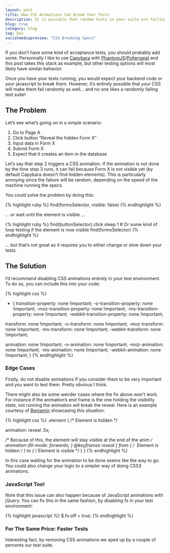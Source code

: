 ```yaml
---
layout: post
title: How CSS Animations Can Break Your Tests
description: It is possible that random tests in your suite are failing because of CSS or JavaScript animations. I’ve seen it with Capybara + Poltergeist. Thankfully it’s quite easy to fix.
blog: true
category: blog
tag: Dev
socialmediapreview: "CSS Breaking Specs"
---
```


If you don’t have some kind of acceptance tests, you should probably add some. Personnally I like to use [Capybara][1] with [PhantomJS][2]/[Poltergeist][3] and this post takes this stack as example, but other testing options will most likely have similar behavior.

Once you have your tests running, you would expect your backend code or your javascript to break them. However, it’s entirely possible that your CSS will make them fail randomly as well… and no one likes a randomly failing test suite!

## The Problem

Let’s see what’s going on in a simple scenario:

1. Go to Page A
2. Click button “Reveal the hidden Form X”
3. Input data in Form X
4. Submit Form X
5. Expect that it creates an item in the database

Let’s say that step 2 triggers a CSS animation. If the animation is not done by the time step 3 runs, it can fail because Form X is not visible yet (by default Capybara doesn’t find hidden elements). This is particularly annoying since the failure will be random, depending on the speed of the machine running the specs.

You could solve the problem by doing this:

{% highlight ruby %}
find(formxSelector, visible: false)
{% endhighlight %}

… or wait until the element is visible …

{% highlight ruby %}
find(buttonSelector).click
sleep 1 # Or some kind of loop testing if the element is now visible
find(formxSelector)
{% endhighlight %}

… but that’s not great as it requires you to either change or slow down your tests.

## The Solution

I’d recommend disabling CSS animations entirely in your test environment. To do so, you can include this into your code:

{% highlight css %}
* {
 transition-property: none !important;
 -o-transition-property: none !important;
 -moz-transition-property: none !important;
 -ms-transition-property: none !important;
 -webkit-transition-property: none !important;

 transform: none !important;
 -o-transform: none !important;
 -moz-transform: none !important;
 -ms-transform: none !important;
 -webkit-transform: none !important;

 animation: none !important;
 -o-animation: none !important;
 -moz-animation: none !important;
 -ms-animation: none !important;
 -webkit-animation: none !important;
}
{% endhighlight %}

### Edge Cases

Firstly, do not disable animations if you consider them to be very important and you want to test them. Pretty obvious I think.

There might also be some weirder cases where the fix above won’t work. For instance if the animation’s end frame is the one holding the visibility state, not running the animation will break the reveal. Here is an example courtesy of [Benjamin][4] showcasing this situation:

{% highlight css %}
.element {
 /* Element is hidden */

 animation: reveal .5s;

 /* Because of this, the element will stay visible at the end of the anim */
 animation-fill-mode: forwards;
}
@keyframes reveal {
 from {
 /*  Element is hidden */
 }
 to {
 /* Element is visible */
 }
}
{% endhighlight %}

In this case waiting for the animation to be done seems like the way to go. You could also change your logic to a simpler way of doing CSS3 animations.

### JavaScript Too!

Note that this issue can also happen because of JavaScript animations with jQuery. You can fix this in the same fashion, by disabling fx in your test environment:

{% highlight javascript %}
$.fx.off = true;
{% endhighlight %}

### For The Same Price: Faster Tests

Interesting fact, by removing CSS animations we sped up by a couple of percents our test suite.

[1]:	https://github.com/jnicklas/capybara
[2]:	http://phantomjs.org/
[3]:	https://github.com/teampoltergeist/poltergeist
[4]:	http://benjaminbouwyn.com/
